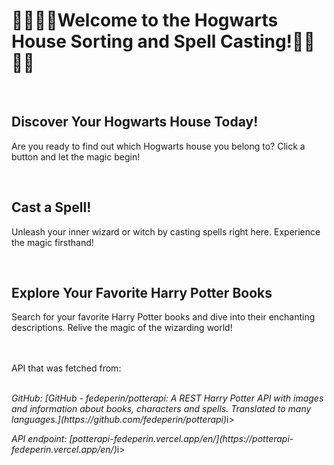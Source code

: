 <h1 style="font-size: 2em;">🦁🦡🦅🐍Welcome to the Hogwarts House Sorting and Spell Casting!🦁🦡🦅🐍</h1>

<br>
<h2>Discover Your Hogwarts House Today!</h2>

Are you ready to find out which Hogwarts house you belong to? Click a button and let the magic begin!

<br>
<h2>Cast a Spell!</h2>

Unleash your inner wizard or witch by casting spells right here. Experience the magic firsthand!

<br>
<h2>Explore Your Favorite Harry Potter Books</h2>

Search for your favorite Harry Potter books and dive into their enchanting descriptions. Relive the magic of the wizarding world!

<br>
<br>
API that was fetched from:
<br>
<br>
<p><i>GitHub: [GitHub - fedeperin/potterapi: A REST Harry Potter API with images and information about books, characters and spells. Translated to many languages.](https://github.com/fedeperin/potterapi)</i>i></p>
<p><i>API endpoint: [potterapi-fedeperin.vercel.app/en/](https://potterapi-fedeperin.vercel.app/en/)</i>i></p>
